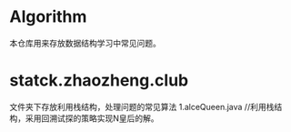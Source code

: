 # Algorithm
本仓库用来存放数据结构学习中常见问题。
# statck.zhaozheng.club 
文件夹下存放利用栈结构，处理问题的常见算法
1.alceQueen.java //利用栈结构，采用回溯试探的策略实现N皇后的解。
